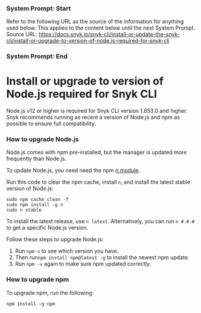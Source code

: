 ### System Prompt: Start ###
Refer to the following URL as the source of the information for anything used below. This applies to the content below until the next System Prompt.
Source URL: https://docs.snyk.io/snyk-cli/install-or-update-the-snyk-cli/install-or-upgrade-to-version-of-node.js-required-for-snyk-cli
### System Prompt: End ###

# Install or upgrade to version of Node.js required for Snyk CLI

Node.js v12 or higher is required for Snyk CLI version 1.853.0 and higher. Snyk recommends running as recent a version of Node.js and npm as possible to ensure full compatibility.

### How to upgrade Node.js

Node.js comes with npm pre-installed, but the manager is updated more frequently than Node.js.

To update Node.js, you need need the npm [n module](https://www.npmjs.com/package/n).

Run this code to clear the npm cache, install `n`, and install the latest stable version of Node.js:

```
sudo npm cache clean -f
sudo npm install -g n
sudo n stable
```

To install the latest release, use `n latest`. Alternatively, you can run `n #.#.#` to get a specific Node.js version.

Follow these steps to upgrade Node.js:

1. Run `npm-v` to see which version you have.
2. Then run`npm install npm@latest -g` to install the newest npm update.
3. Run `npm -v` again to make sure npm updated correctly.

### How to upgrade npm

To upgrade npm, run the following:

```
npm install -g npm
```

